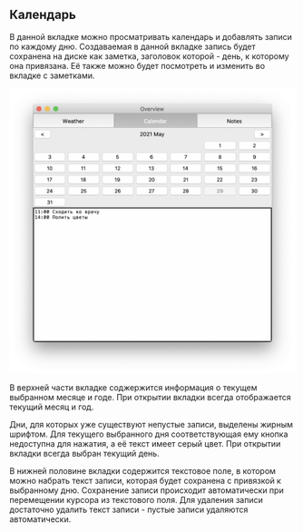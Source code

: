 ## Календарь

В данной вкладке можно просматривать календарь и добавлять записи по каждому дню. Создаваемая в данной вкладке запись будет сохранена на диске как заметка, заголовок которой - день, к которому она привязана. Её также можно будет посмотреть и изменить во вкладке с заметками.

![Calendar tab screenshot](src/screen2.png)

В верхней части вкладке соджержится информация о текущем выбранном месяце и годе. При открытии вкладки всегда отображается текущий месяц и год. 

Дни, для которых уже существуют непустые записи, выделены жирным шрифтом. Для текущего выбранного дня соответствующая ему кнопка недоступна для нажатия, а её текст имеет серый цвет. При открытии вкладки всегда выбран текущий день. 

В нижней половине вкладки содержится текстовое поле, в котором можно набрать текст записи, которая будет сохранена с привязкой к выбранному дню. Сохранение записи происходит автоматически при перемещении курсора из текстового поля. Для удаления записи достаточно удалить текст записи - пустые записи удаляются автоматически.